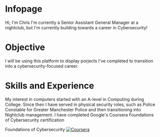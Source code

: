 # Infopage
Hi, I'm Chris
I'm currently a Senior Assistant General Manager at a nightclub, but I'm currently building towards a career in Cybersecurity!

# Objective
I will be using this platform to display porjects I've completed to transition into a cybersecurity-focused career.

# Skills and Experience
My interest in computers started with an A-level in Computing during College. Since then I have served in physical security roles, such as Police Constable for Greater Manchester Police and then transitioning into Nightclub management.
I have completed Google's Coursera Foundations of Cybersecurity certification

Foundations of Cybersecurity [![Coursera](https://img.shields.io/badge/Coursera-Visit-blue?logo=coursera)](https://coursera.org/share/90c6059b85789bfb446f2581d34110a1)
